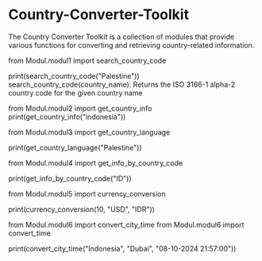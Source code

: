 # Country-Converter-Toolkit
The Country Converter Toolkit is a collection of modules that provide various functions for converting and retrieving country-related information.

from Modul.modul1 import search_country_code

print(search_country_code("Palestine"))
search_country_code(country_name): Returns the ISO 3166-1 alpha-2 country code for the given country name

from Modul.modul2 import get_country_info
print(get_country_info("indonesia"))

from Modul.modul3 import get_country_language

print(get_country_language("Palestine"))

from Modul.modul4 import get_info_by_country_code

print(get_info_by_country_code("ID"))

from Modul.modul5 import currency_conversion

print(currency_conversion(10, "USD", "IDR"))


from Modul.modul6 import convert_city_time
from Modul.modul6 import convert_time

print(convert_city_time("Indonesia", "Dubai", "08-10-2024 21:57:00"))
